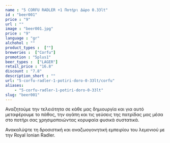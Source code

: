 ```yaml
---
name : "5 CORFU RADLER +1 Ποτήρι Δώρο 0.33lt"
id : "beer001"
price : "9"
url : ""
image : "beer001.jpg"
price : "9"
language : "gr"
alchohol : ""
product_types :  [""]
breweries :  ["Corfu"]
promotion : "5plus1"
beer_types :  ["LAGER"]
retail_price : "16.8"
discount : "7.8"
description_short : ""
url: "5-corfu-radler-1-potiri-doro-0-33lt/corfu"
aliases: 
    - "5-corfu-radler-1-potiri-doro-0-33lt"
slug: "beer001"
---
```


Αναζητούμε την τελειότητα σε κάθε μας δημιουργία και για αυτό μεταφέρουμε το πάθος, την αγάπη και τις γεύσεις της πατρίδας μας μέσα στο ποτήρι σας χρησιμοποιώντας κορυφαία φυσικά συστατικά.

Ανακαλύψτε τη δροσιστική και αναζωογονητική εμπειρίου του λεμονιού με την Royal Ionian Radler.